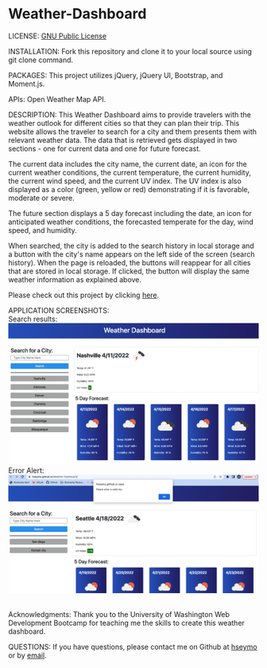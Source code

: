 # Weather-Dashboard
LICENSE: [GNU Public License](./LICENSE)

INSTALLATION: Fork this repository and clone it to your local source using git clone command.

PACKAGES: This project utilizes jQuery, jQuery UI, Bootstrap, and Moment.js. 

APIs: Open Weather Map API. 

DESCRIPTION: This Weather Dashboard aims to provide travelers with the weather outlook for different cities so that they can plan their trip. This website allows the traveler to search for a city and them presents them with relevant weather data. The data that is retrieved gets displayed in two sections - one for current data and one for future forecast. 

The current data includes the city name, the current date, an icon for the current weather conditions, the current temperature, the current humidity, the current wind speed, and the current UV index. The UV index is also displayed as a color (green, yellow or red) demonstrating if it is favorable, moderate or severe. 

The future section displays a 5 day forecast including the date, an icon for anticipated weather conditions, the forecasted temperate for the day, wind speed, and humidity. 

When searched, the city is added to the search history in local storage and a button with the city's name appears on the left side of the screen (search history). When the page is reloaded, the buttons will reappear for all cities that are stored in local storage. If clicked, the button will display the same weather information as explained above.

Please check out this project by clicking [here](https://hseymo.github.io/Weather-Dashboard/). 

APPLICATION SCREENSHOTS: <br>
Search results: <br>
![Screenshot](./assets/photos/Screenshot.png)
<br>
Error Alert: <br>
![Screenshot](./assets/photos/error.png)

<br>
Acknowledgments: Thank you to the University of Washington Web Development Bootcamp for teaching me the skills to create this weather dashboard.

QUESTIONS: If you have questions, please contact me on Github at [hseymo](https://githup.com/hseymo) or by [email](mailto:fake@gmail.com).
